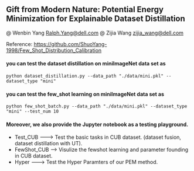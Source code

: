 ## Gift from Modern Nature: Potential Energy Minimization for Explainable Dataset Distillation

@ Wenbin Yang Ralph.Yang@dell.com
@ Zijia Wang zijia_wang@dell.com

Reference: https://github.com/ShuoYang-1998/Few_Shot_Distribution_Calibration

#### you can test the dataset distillation on miniImageNet data set as
```
python dataset_distillation.py --data_path "./data/mini.pkl" --dataset_type "mini"
```

#### you can test the few_shot learning on miniImageNet data set as
```
python few_shot_batch.py --data_path "./data/mini.pkl" --dataset_type "mini" --test_num 10
```

#### Moreover, we also provide the Jupyter notebook as a testing playground.

* Test_CUB ---> Test the basic tasks in CUB dataset. (dataset fusion, dataset distillation with UT).
* FewShot_CUB --> Visulize the fewshot learning and parameter founding in CUB dataset.
* Hyper ---> Test the Hyper Paramters of our PEM method.
